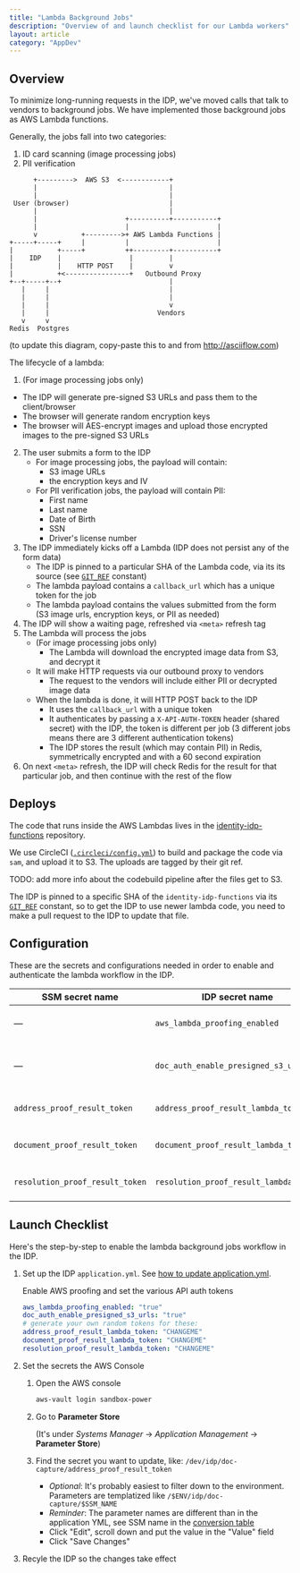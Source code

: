 ```yaml
---
title: "Lambda Background Jobs"
description: "Overview of and launch checklist for our Lambda workers"
layout: article
category: "AppDev"
---
```


## Overview

To minimize long-running requests in the IDP, we've moved calls that talk to vendors
to background jobs. We have implemented those background jobs as AWS Lambda functions.

Generally, the jobs fall into two categories:

1. ID card scanning (image processing jobs)
2. PII verification

```
      +--------->  AWS S3  <------------+
      |                                 |
      |                                 |
 User (browser)                         |
      |                                 |
      |                      +----------+-----------+
      |                      |                      |
      v           +--------->+ AWS Lambda Functions |
+-----+-----+     |          |                      |
|           +-----+          ++---------+-----------+
|    IDP    |                 |         |
|           |    HTTP POST    |         v
|           +<----------------+   Outbound Proxy
+--+-----+--+                           |
   |     |                              |
   |     |                              |
   |     |                              v
   |     |                           Vendors
   v     v
Redis  Postgres
```
(to update this diagram, copy-paste this to and from <http://asciiflow.com>)

The lifecycle of a lambda:

1. (For image processing jobs only)
  - The IDP will generate pre-signed S3 URLs and pass them to the client/browser
  - The browser will generate random encryption keys
  - The browser will AES-encrypt images and upload those encrypted images to the pre-signed S3 URLs
2. The user submits a form to the IDP
    - For image processing jobs, the payload will contain:
        - S3 image URLs
        - the encryption keys and IV
    - For PII verification jobs, the payload will contain PII:
        - First name
        - Last name
        - Date of Birth
        - SSN
        - Driver's license number
3. The IDP immediately kicks off a Lambda (IDP does not persist any of the form data)
    - The IDP is pinned to a particular SHA of the Lambda code, via its its source (see [`GIT_REF`][git-ref] constant)
    - The lambda payload contains a `callback_url` which has a unique token for the job
    - The lambda payload contains the values submitted from the form (S3 image urls, encryption keys, or PII as needed)
4. The IDP will show a waiting page, refreshed via `<meta>` refresh tag
5. The Lambda will process the jobs
    - (For image processing jobs only)
        - The Lambda will download the encrypted image data from S3, and decrypt it
    - It will make HTTP requests via our outbound proxy to vendors
        - The request to the vendors will include either PII or decrypted image data
    - When the lambda is done, it will HTTP POST back to the IDP
        - It uses the `callback_url` with a unique token
        - It authenticates by passing a `X-API-AUTH-TOKEN` header (shared secret) with the IDP, the token
          is different per job (3 different jobs means there are 3 different authentication tokens)
        - The IDP stores the result (which may contain PII) in Redis, symmetrically encrypted and
          with a 60 second expiration
7. On next `<meta>` refresh, the IDP will check Redis for the result for that particular job,
   and then continue with the rest of the flow

[git-ref]: https://github.com/18F/identity-idp/blob/master/app/services/lambda_jobs/git_ref.rb

## Deploys

The code that runs inside the AWS Lambdas lives in the [identity-idp-functions][identity-idp-functions] repository.

We use CircleCI ([`.circleci/config.yml`][circleci]) to build and package the code via `sam`, and upload it to S3. The uploads
are tagged by their git ref.

TODO: add more info about the codebuild pipeline after the files get to S3.

The IDP is pinned to a specific SHA of the `identity-idp-functions` via its [`GIT_REF`][git-ref] constant, so
to get the IDP to use newer lambda code, you need to make a pull request to the IDP to update that file.

[identity-idp-functions]: https://github.com/18F/identity-idp-functions
[circleci]: https://github.com/18F/identity-idp-functions/blob/master/.circleci/config.yml

## Configuration

These are the secrets and configurations needed in order to enable and authenticate
the lambda workflow in the IDP.

<a id="parameter-name-conversion" />

| SSM secret name                 | IDP secret name                        | Purpose |
| ----                            | ----                                   | ---- |
| —                               | `aws_lambda_proofing_enabled`          | Enables lambdas in the IDP |
| —                               | `doc_auth_enable_presigned_s3_urls`    | Enables uploading images to S3 in the IDP |
| `address_proof_result_token`    | `address_proof_result_lambda_token`    | Shared authentication secret |
| `document_proof_result_token`   | `document_proof_result_lambda_token`   | Shared authentication secret |
| `resolution_proof_result_token` | `resolution_proof_result_lambda_token` | Shared authentication secret |


## Launch Checklist

Here's the step-by-step to enable the lambda background jobs workflow in the IDP.

1. Set up the IDP `application.yml`. See [how to update application.yml][secrets-config].

    Enable AWS proofing and set the various API auth tokens

    ```yaml
    aws_lambda_proofing_enabled: "true"
    doc_auth_enable_presigned_s3_urls: "true"
    # generate your own random tokens for these:
    address_proof_result_lambda_token: "CHANGEME"
    document_proof_result_lambda_token: "CHANGEME"
    resolution_proof_result_lambda_token: "CHANGEME"
    ```

2. Set the secrets the AWS Console

    1. Open the AWS console
        ```bash
        aws-vault login sandbox-power
        ```
    2. Go to **Parameter Store**

        (It's under _Systems Manager_ → _Application Management_ → **Parameter Store**)

    3. Find the secret you want to update, like: `/dev/idp/doc-capture/address_proof_result_token`

        - _Optional_: It's probably easiest to filter down to the environment.
          Parameters are templatized like `/$ENV/idp/doc-capture/$SSM_NAME`
        - _Reminder_: The parameter names are different than in the application YML,
          see SSM name in the [conversion table](#parameter-name-conversion)
        - Click "Edit", scroll down and put the value in the "Value" field
        - Click "Save Changes"

3. Recyle the IDP so the changes take effect

[secrets-config]: {{site.baseurl}}/articles/appdev-secrets-configuration.html
